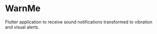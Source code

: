 # WarnMe

Flutter application to receive sound notifications transformed to vibration and visual alerts. 
